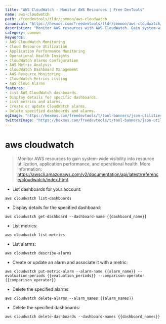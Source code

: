 ```yaml
---
title: "AWS CloudWatch - Monitor AWS Resources | Free DevTools"
name: aws-cloudwatch
path: /freedevtools/tldr/common/aws-cloudwatch
canonical: "https://hexmos.com/freedevtools/tldr/common/aws-cloudwatch/"
description: "Monitor AWS resources with AWS CloudWatch. Gain system-wide visibility and optimize application performance. Free online tool, no registration required."
category: common
keywords:
- AWS CloudWatch Monitoring
- Cloud Resource Utilization
- Application Performance Monitoring
- Operational Health Insights
- CloudWatch Alarms Configuration
- AWS Metric Analysis
- CloudWatch Dashboard Management
- AWS Resource Monitoring
- CloudWatch Metrics Listing
- AWS Cloud Alarms
features:
- List AWS CloudWatch dashboards.
- Display details for specific dashboards.
- List metrics and alarms.
- Create or update CloudWatch alarms.
- Delete specified dashboards and alarms.
ogImage: "https://hexmos.com/freedevtools/t/tool-banners/json-utilities-banner.png"
twitterImage: "https://hexmos.com/freedevtools/t/tool-banners/json-utilities-banner.png"
---
```


# aws cloudwatch

> Monitor AWS resources to gain system-wide visibility into resource utilization, application performance, and operational health.
> More information: <https://awscli.amazonaws.com/v2/documentation/api/latest/reference/cloudwatch/index.html>.

- List dashboards for your account:

`aws cloudwatch list-dashboards`

- Display details for the specified dashboard:

`aws cloudwatch get-dashboard --dashboard-name {{dashboard_name}}`

- List metrics:

`aws cloudwatch list-metrics`

- List alarms:

`aws cloudwatch describe-alarms`

- Create or update an alarm and associate it with a metric:

`aws cloudwatch put-metric-alarm --alarm-name {{alarm_name}} --evaluation-periods {{evaluation_periods}} --comparison-operator {{comparison_operator}}`

- Delete the specified alarms:

`aws cloudwatch delete-alarms --alarm_names {{alarm_names}}`

- Delete the specified dashboards:

`aws cloudwatch delete-dashboards --dashboard-names {{dashboard_names}}`

